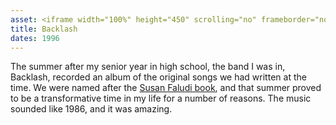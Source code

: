 ```yaml
---
asset: <iframe width="100%" height="450" scrolling="no" frameborder="no" src="https://w.soundcloud.com/player/?url=https%3A//api.soundcloud.com/playlists/3452624&amp;color=ff5500&amp;auto_play=false&amp;hide_related=false&amp;show_comments=true&amp;show_user=true&amp;show_reposts=false"></iframe>
title: Backlash
dates: 1996
---
```

The summer after my senior year in high school, the band I was in, Backlash, recorded an album of the original songs we had written at the time. We were named after the [Susan Faludi book](https://www.amazon.com/Backlash-Undeclared-Against-American-Women/dp/0307345424), and that summer proved to be a transformative time in my life for a number of reasons. The music sounded like 1986, and it was amazing.
